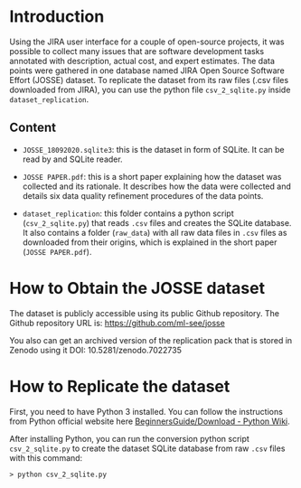 

# Introduction
Using the JIRA user interface for a couple of open-source projects, it was possible to collect many issues that are software development tasks annotated with description, actual cost, and expert estimates. The data points were gathered in one database named JIRA Open Source Software Effort (JOSSE) dataset. To replicate the dataset from its raw files (.csv files downloaded from JIRA), you can use the python file `csv_2_sqlite.py` inside `dataset_replication`.


## Content

- `JOSSE_18092020.sqlite3`: this is the dataset in form of SQLite. It can be read by and SQLite reader.

- `JOSSE PAPER.pdf`: this is a short paper explaining how the dataset was collected and its rationale. It describes how the data were collected and details six data quality refinement procedures of the data points.

- `dataset_replication`: this folder contains a python script (`csv_2_sqlite.py`) that reads `.csv` files and creates the SQLite database. It also contains a folder (`raw_data`) with all raw data files in `.csv` files as downloaded from their origins, which is explained in the short paper (`JOSSE PAPER.pdf`).


# How to Obtain the JOSSE dataset
The dataset is publicly accessible using its public Github repository. The Github repository URL is: 
https://github.com/ml-see/josse

You also can get an archived version of the replication pack that is stored in Zenodo using it DOI: 10.5281/zenodo.7022735


# How to Replicate the dataset

First, you need to have Python 3 installed. You can follow the instructions from Python official website here [BeginnersGuide/Download - Python Wiki](https://wiki.python.org/moin/BeginnersGuide/Download). 

After installing Python, you can run the conversion python script `csv_2_sqlite.py` to create the dataset SQLite database from raw `.csv` files with this command:

`> python csv_2_sqlite.py`